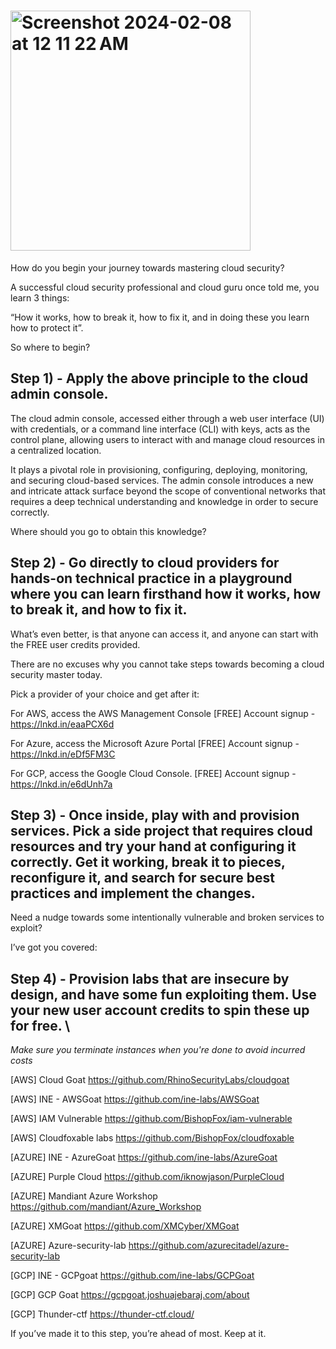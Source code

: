 # <img width="384" alt="Screenshot 2024-02-08 at 12 11 22 AM" src="https://github.com/redskycyber/Cloud-Security/assets/157662722/2ccf4854-7de2-4b82-bbb5-14258d8869c9">

How do you begin your journey towards mastering cloud security?

A successful cloud security professional and cloud guru once told me, you learn 3 things:

“How it works, how to break it, how to fix it, and in doing these you learn how to protect it”.

So where to begin?

## Step 1) - Apply the above principle to the cloud admin console.

The cloud admin console, accessed either through a web user interface (UI) with credentials, or a command line interface (CLI) with keys, acts as the control plane, allowing users to interact with and manage cloud resources in a centralized location.

It plays a pivotal role in provisioning, configuring, deploying, monitoring, and securing cloud-based services. The admin console introduces a new and intricate attack surface beyond the scope of conventional networks that requires a deep technical understanding and knowledge in order to secure correctly.

Where should you go to obtain this knowledge?

## Step 2) - Go directly to cloud providers for hands-on technical practice in a playground where you can learn firsthand how it works, how to break it, and how to fix it.

What’s even better, is that anyone can access it, and anyone can start with the FREE user credits provided.

There are no excuses why you cannot take steps towards becoming a cloud security master today.

Pick a provider of your choice and get after it:

For AWS, access the AWS Management Console
[FREE] Account signup - https://lnkd.in/eaaPCX6d


For Azure, access the Microsoft Azure Portal
[FREE] Account signup - https://lnkd.in/eDf5FM3C

For GCP, access the Google Cloud Console.
[FREE] Account signup - https://lnkd.in/e6dUnh7a

## Step 3) - Once inside, play with and provision services. Pick a side project that requires cloud resources and try your hand at configuring it correctly. Get it working, break it to pieces, reconfigure it, and search for secure best practices and implement the changes.

Need a nudge towards some intentionally vulnerable and broken services to exploit?

I’ve got you covered:

## Step 4) - Provision labs that are insecure by design, and have some fun exploiting them. Use your new user account credits to spin these up for free. \
*Make sure you terminate instances when you're done to avoid incurred costs*

[AWS] Cloud Goat 
https://github.com/RhinoSecurityLabs/cloudgoat 

[AWS] INE - AWSGoat 
https://github.com/ine-labs/AWSGoat 

[AWS] IAM Vulnerable 
https://github.com/BishopFox/iam-vulnerable 

[AWS] Cloudfoxable labs 
https://github.com/BishopFox/cloudfoxable 

[AZURE] INE - AzureGoat 
https://github.com/ine-labs/AzureGoat 

[AZURE] Purple Cloud 
https://github.com/iknowjason/PurpleCloud 

[AZURE] Mandiant Azure Workshop 
https://github.com/mandiant/Azure_Workshop 

[AZURE] XMGoat 
https://github.com/XMCyber/XMGoat 

[AZURE] Azure-security-lab 
https://github.com/azurecitadel/azure-security-lab 

[GCP] INE - GCPgoat 
https://github.com/ine-labs/GCPGoat 

[GCP] GCP Goat 
https://gcpgoat.joshuajebaraj.com/about 

[GCP]  Thunder-ctf 
https://thunder-ctf.cloud/ 

If you’ve made it to this step, you’re ahead of most. 
Keep at it. 
